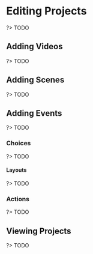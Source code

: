 # Editing Projects

?> TODO

## Adding Videos

?> TODO

## Adding Scenes

?> TODO

## Adding Events

?> TODO

### Choices

?> TODO

#### Layouts

?> TODO

### Actions

?> TODO

## Viewing Projects

?> TODO